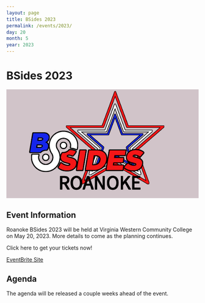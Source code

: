```yaml
---
layout: page
title: BSides 2023
permalink: /events/2023/
day: 20
month: 5
year: 2023
---
```


# BSides 2023

![BSides Roanoke Logo](images/bsides_logo.png)

## Event Information

Roanoke BSides 2023 will be held at Virginia Western Community College on May
20, 2023. More details to come as the planning continues.

Click here to get your tickets now!

[EventBrite Site](https://www.eventbrite.com/e/bsides-roanoke-2023-tickets-522960176967)

## Agenda

The agenda will be released a couple weeks ahead of the event.

